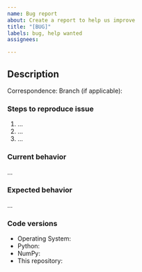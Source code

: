 ```yaml
---
name: Bug report
about: Create a report to help us improve
title: "[BUG]"
labels: bug, help wanted
assignees:

---
```

<!-- Welcome to a bug report issue. Please read this before creating the issue if this is your first time!!! -->

<!--As the issue creator, you have some responsibilities.
    Fulfillng these responsibilities will make everyone's life easier and will also make the work easier to follow
    There are some things that you HAVE TO do so that proper person sees the issue and the issue is resolved quickly.
    1- Title: Create a concise title that summarizes the core of your problem. DO NOT REMOVE [BUG] TAG!!!
    2- Labels: Label the issue properly. There will be a lot of issues and this will make finding issues easier.
    3- Assignee(s): Assign the issue to people that SHOULD address the issue, not to people that you WANT to address the issue.
        Also tag the people in the correspondence section.
    4- Branch: There will potentially be A LOT of branches, specifying which on branch you are having this issue will make solving problems easier for all of us
    -->

## Description
<!-- Describe the bug here -->

Correspondence: <!-- Tag the person who needs to address the issue -->
Branch (if applicable): <!-- Write the name of the branch where this issue happens -->

### Steps to reproduce issue
<!-- Please provide a minimum working example (MWE) if possible -->

1. …
2. …
3. …

### Current behavior
<!-- What does the code do now? -->
…

### Expected behavior
<!-- What it should've done (according to you)? -->
…

### Code versions
<!-- List any relevant versions here -->

- Operating System:
- Python:
- NumPy:
- This repository:
